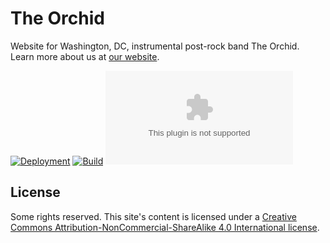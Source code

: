 # The Orchid

Website for Washington, DC, instrumental post-rock band The Orchid. Learn more about us at [our website](https://whoistheorchid.com).

[![Deployment](https://img.shields.io/netlify/e28dfbc3-c4e4-487d-9583-cadc19fe6c94?logo=netlify&style=for-the-badge)](https://app.netlify.com/sites/whoistheorchid-com/deploys)
[![Build](https://img.shields.io/github/workflow/status/jgarber623/whoistheorchid.com/CI?logo=github&style=for-the-badge)](https://github.com/jgarber623/whoistheorchid.com/actions/workflows/ci.yml)
[![Vulnerabilities](https://img.shields.io/snyk/vulnerabilities/github/jgarber623/whoistheorchid.com?logo=snyk&style=for-the-badge)](https://snyk.io/test/github/jgarber623/whoistheorchid.com)

## License

Some rights reserved. This site's content is licensed under a [Creative Commons Attribution-NonCommercial-ShareAlike 4.0 International license](http://creativecommons.org/licenses/by-nc-sa/4.0/).

